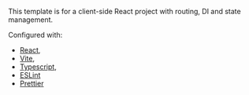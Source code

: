 This template is for a client-side React project with routing, DI and state management.

Configured with:
* [React](https://react.dev/),
* [Vite](https://vitejs.dev/),
* [Typescript](https://www.typescriptlang.org/),
* [ESLint](https://eslint.org/)
* [Prettier](https://prettier.io/)
